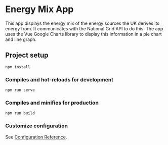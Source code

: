 # Energy Mix App
This app displays the energy mix of the energy sources the UK derives its energy from. It communicates with the National Grid API to do this. The app uses the Vue Google Charts library to display this information in a pie chart and line graph.

## Project setup
```
npm install
```

### Compiles and hot-reloads for development
```
npm run serve
```

### Compiles and minifies for production
```
npm run build
```

### Customize configuration
See [Configuration Reference](https://cli.vuejs.org/config/).
